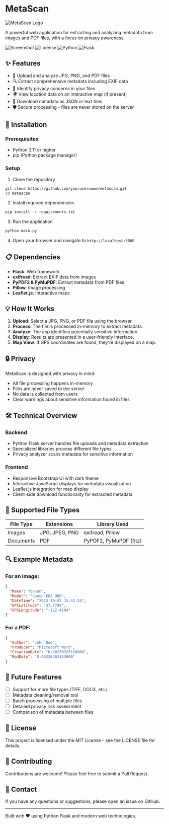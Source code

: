 # MetaScan

![MetaScan Logo](https://img.shields.io/badge/MetaScan-Metadata%20Extraction%20Tool-blue?style=for-the-badge&logo=data:image/svg+xml;base64,PHN2ZyB4bWxucz0iaHR0cDovL3d3dy53My5vcmcvMjAwMC9zdmciIHZpZXdCb3g9IjAgMCAyNCAyNCIgZmlsbD0ibm9uZSIgc3Ryb2tlPSJjdXJyZW50Q29sb3IiIHN0cm9rZS13aWR0aD0iMiIgc3Ryb2tlLWxpbmVjYXA9InJvdW5kIiBzdHJva2UtbGluZWpvaW49InJvdW5kIiBjbGFzcz0iZmVhdGhlciBmZWF0aGVyLXNlYXJjaCI+PGNpcmNsZSBjeD0iMTEiIGN5PSIxMSIgcj0iOCI+PC9jaXJjbGU+PGxpbmUgeDE9IjIxIiB5MT0iMjEiIHgyPSIxNi42NSIgeTI9IjE2LjY1Ij48L2xpbmU+PC9zdmc+)

A powerful web application for extracting and analyzing metadata from images and PDF files, with a focus on privacy awareness.

![Screenshot](https://img.shields.io/badge/Status-Active-success)
![License](https://img.shields.io/badge/License-MIT-blue)
![Python](https://img.shields.io/badge/Python-3.11-blue)
![Flask](https://img.shields.io/badge/Flask-2.0+-blue)

## ✨ Features

- 📁 Upload and analyze JPG, PNG, and PDF files
- 🔍 Extract comprehensive metadata including EXIF data
- 🚨 Identify privacy concerns in your files
- 🌍 View location data on an interactive map (if present)
- 💾 Download metadata as JSON or text files
- 🛡️ Secure processing - files are never stored on the server

## 🔧 Installation

### Prerequisites

- Python 3.11 or higher
- pip (Python package manager)

### Setup

1. Clone the repository
```bash
git clone https://github.com/yourusername/metascan.git
cd metascan
```

2. Install required dependencies
```bash
pip install -r requirements.txt
```

3. Run the application
```bash
python main.py
```

4. Open your browser and navigate to `http://localhost:5000`

## 📋 Dependencies

- **Flask**: Web framework
- **exifread**: Extract EXIF data from images
- **PyPDF2 & PyMuPDF**: Extract metadata from PDF files
- **Pillow**: Image processing
- **Leaflet.js**: Interactive maps

## 💡 How It Works

1. **Upload**: Select a JPG, PNG, or PDF file using the browser.
2. **Process**: The file is processed in-memory to extract metadata.
3. **Analyze**: The app identifies potentially sensitive information.
4. **Display**: Results are presented in a user-friendly interface.
5. **Map View**: If GPS coordinates are found, they're displayed on a map.

## 🔒 Privacy

MetaScan is designed with privacy in mind:
- All file processing happens in-memory
- Files are never saved to the server
- No data is collected from users
- Clear warnings about sensitive information found in files

## 🛠️ Technical Overview

### Backend
- Python Flask server handles file uploads and metadata extraction
- Specialized libraries process different file types
- Privacy analyzer scans metadata for sensitive information

### Frontend
- Responsive Bootstrap UI with dark theme
- Interactive JavaScript displays for metadata visualization
- Leaflet.js integration for map display
- Client-side download functionality for extracted metadata

## 🧪 Supported File Types

| File Type | Extensions | Library Used |
|-----------|------------|--------------|
| Images    | JPG, JPEG, PNG | exifread, Pillow |
| Documents | PDF | PyPDF2, PyMuPDF (fitz) |

## 🔍 Example Metadata

### For an image:
```json
{
  "Make": "Canon",
  "Model": "Canon EOS 90D",
  "DateTime": "2023:10:02 15:42:10",
  "GPSLatitude": "37.7749",
  "GPSLongitude": "-122.4194"
}
```

### For a PDF:
```json
{
  "Author": "John Doe",
  "Producer": "Microsoft Word",
  "CreationDate": "D:20230325120000",
  "ModDate": "D:20230401153000"
}
```

## 🔮 Future Features

- [ ] Support for more file types (TIFF, DOCX, etc.)
- [ ] Metadata cleaning/removal tool
- [ ] Batch processing of multiple files
- [ ] Detailed privacy risk assessment
- [ ] Comparison of metadata between files

## 📜 License

This project is licensed under the MIT License - see the LICENSE file for details.

## 🤝 Contributing

Contributions are welcome! Please feel free to submit a Pull Request.

## 📧 Contact

If you have any questions or suggestions, please open an issue on GitHub.

---

Built with ❤️ using Python Flask and modern web technologies.
